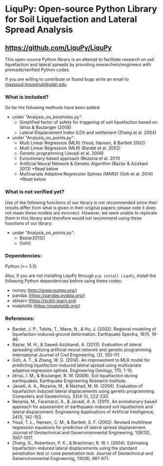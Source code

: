 # LiquPy: Open-source Python Library for Soil Liquefaction and Lateral Spread Analysis
## https://github.com/LiquPy/LiquPy

This open-source Python library is an attempt to facilitate research on soil liquefaction and lateral spreads by providing researchers/engineers with premade/verified Python codes.


If you are willing to contribute or found bugs write an email to massoud.hosseinali@utah.edu


### What is included?
So far the following methods have been added:
  - under "Analysis_on_boreholes.py":
    - Simplified factor of safety for triggering of soil liquefaction based on Idriss & Boulanger (2008)
    - Lateral Displacement Index (LDI) and settlement (Zhang et al. 2004)
  - under "Analysis_on_points.py":
    - Multi Linear Regression (MLR) (Youd, Hansen, & Bartlett 2002)
    - Multi Linear Regression (MLR) (Bardet et al. 2002)
    - Genetic programming (Javadi et al. 2006)
    - Evolutionary-based approach (Rezania et al. 2011)
    - Artificial Neural Network & Genetic Algorithm (Baziar & Azizkani 2013) *Read below
    - Multivariate Adaptive Regression Splines (MARS) (Goh et al. 2014) *Read below

### What is not verified yet?
Use of the following functions of our library is not recommended since their results differ from what is given in their original papers; please note it does not mean these models are incorrect. However, we were unable to replicate them in this library and therefore would not recommend using these functions of our library:
  - under "Analysis_on_points.py":
    - Baziar2013()
    - Goh()


### Dependencies:
Python (>= 3.5)

Also, if you are not installing LiquPy through `pip install LiquPy`,  install the following Python dependencies before using these codes:
 - numpy (http://www.numpy.org/)
 - pandas (https://pandas.pydata.org/)
 - sklearn (https://scikit-learn.org)
 - matplotlib (https://matplotlib.org/)


 ### References:
 - Bardet, J. P., Tobita, T., Mace, N., & Hu, J. (2002). Regional modeling of liquefaction-induced ground deformation. Earthquake Spectra, 18(1), 19-46.
 - Baziar, M. H., & Saeedi Azizkandi, A. (2013). Evaluation of lateral spreading utilizing artificial neural network and genetic programming. International Journal of Civil Engineering, (2), 100-111.
 - Goh, A. T., & Zhang, W. G. (2014). An improvement to MLR model for predicting liquefaction-induced lateral spread using multivariate adaptive regression splines. Engineering Geology, 170, 1-10.
 - Idriss, I. M., & Boulanger, R. W. (2008). Soil liquefaction during earthquakes. Earthquake Engineering Research Institute.
 - Javadi, A. A., Rezania, M., & Nezhad, M. M. (2006). Evaluation of liquefaction induced lateral displacements using genetic programming. Computers and Geotechnics, 33(4-5), 222-233.
 - Rezania, M., Faramarzi, A., & Javadi, A. A. (2011). An evolutionary based approach for assessment of earthquake-induced soil liquefaction and lateral displacement. Engineering Applications of Artificial Intelligence, 24(1), 142-153.
 - Youd, T. L., Hansen, C. M., & Bartlett, S. F. (2002). Revised multilinear regression equations for prediction of lateral spread displacement. Journal of Geotechnical and Geoenvironmental Engineering, 128(12), 1007-1017.
 - Zhang, G., Robertson, P. K., & Brachman, R. W. I. (2004). Estimating liquefaction-induced lateral displacements using the standard penetration test or cone penetration test. Journal of Geotechnical and Geoenvironmental Engineering, 130(8), 861-871.